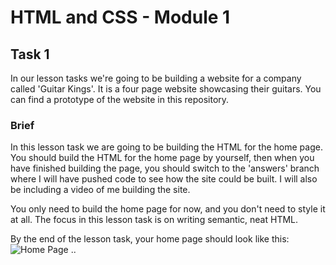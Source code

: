 # HTML and CSS - Module 1

## Task 1

In our lesson tasks we're going to be building a website for a company called 'Guitar Kings'. It is a four page website showcasing their guitars. You can find a prototype of the website in this repository.

### Brief

In this lesson task we are going to be building the HTML for the home page. You should build the HTML for the home page by yourself, then when you have finished building the page, you should switch to the 'answers' branch where I will have pushed code to see how the site could be built. I will also be including a video of me building the site.

You only need to build the home page for now, and you don't need to style it at all. The focus in this lesson task is on writing semantic, neat HTML.

By the end of the lesson task, your home page should look like this: ![Home Page](html-css_task1-1_result.PNG)
..

